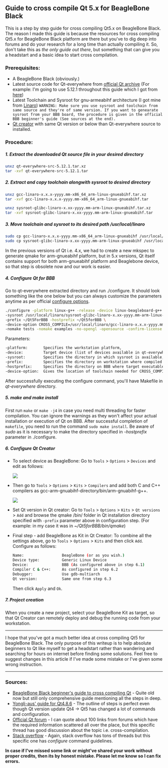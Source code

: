 ## Guide to cross compile Qt 5.x for BeagleBone Black 
This is a step by step guide for cross compiling Qt5.x on BeagleBone Black. The reason I made this guide is because the resources for cross compiling Qt5.x for BeagleBone Black platform are there but you've to dig deep into forums and do your research for a long time than actually compiling it. So, don't take this as *the only guide out there*, but something that can give you a headstart and a basic idea to start cross compilation.

### Prerequisites:
- A BeagleBone Black (obviously.)
- Latest source code for Qt-everywhere from [official Qt archive](https://download.qt.io/archive/qt/) (For example: I'm going to use 5.12.1 throughout this guide which I got from [here](https://download.qt.io/archive/qt/5.12/5.12.1/single/))
- Latest Toolchain and Sysroot for gnu-armeabihf architecture (I got mine from [Linaro](https://releases.linaro.org/components/toolchain/binaries/latest-7/arm-linux-gnueabihf/)) 
`WARNING: Make sure you use sysroot and toolchain from same source and they're of same version. If you want to genearate sysroot from your BBB board, the procedure is given in the official BBB beginner's guide (See sources at the end).`
- [Qt creator](https://www.qt.io/offline-installers) with same Qt version or below than Qt-everywhere source to installed. 

### Procedure:
##### 1. Extract the downloaded Qt source file in your desired directory
```sh
unxz qt-everywhere-src-5.12.1.tar.xz
tar -xvf qt-everywhere-src-5.12.1.tar
```

##### 2. Extract and copy toolchain alongwith sysroot to desired directory
```sh
unxz gcc-linaro-x.x.x-yyyy.mm-x86_64_arm-linux-gnueabihf.tar.xz
tar -xvf gcc-linaro-x.x.x-yyyy.mm-x86_64_arm-linux-gnueabihf.tar

unxz sysroot-glibc-linaro-x.xx-yyyy.mm-arm-linux-gnueabihf.tar.xz
tar -xvf sysroot-glibc-linaro-x.xx-yyyy.mm-arm-linux-gnueabihf.tar
```

##### 3. Move toolchain and sysroot to its desired path /usr/local/linaro
```sh
sudo cp gcc-linaro-x.x.x-yyyy.mm-x86_64_arm-linux-gnueabihf /usr/local/linaro/
sudo cp sysroot-glibc-linaro-x.xx-yyyy.mm-arm-linux-gnueabihf /usr/local/linaro/
```

In the previous versions of Qt i.e. 4.x, we had to create a new mkspec to generate qmake for arm-gnueabihf platform, but in 5.x versions, Qt itself contains support for both arm-gnueabihf platform and Beaglebone device, so that step is obsolete now and our work is easier.

##### 4. Configure Qt for BBB
Go to qt-everywhere extracted directory and run ./configure. It should look something like the one below but you can always customize the parameters anytime as per official [configure options](https://doc.qt.io/qt-5/configure-options.html).

```sh
./configure -platform linux-g++ -release -device linux-beagleboard-g++ \ 
-sysroot /usr/local/linaro/sysroot-glibc-linaro-x.xx-yyyy.mm-arm-linux-gnueabihf \
-prefix ~/Qt5ForBBB -hostprefix ~/Qt5forBBB \
-device-option CROSS_COMPILE=/usr/local/linaro/gcc-linaro-x.x.x-yyyy.mm-x86_64_arm-linux-gnueabihf/bin/arm-linux-gnueabihf- \
-nomake tests -nomake examples -no-opengl -opensource -confirm-license -reduce-exports -make libs 

```
Parameters:
```tex
-platform:       Specifies the workstation platform,
-device:         Target device (list of devices available in qt-everywhere/qtbase/mkspecs/devices),
-sysroot:        Specifies the directory in which sysroot is available,
-prefix:         Specifies the directory on workstation where compiled Qt and libs will be stored,
-hostprefix:     Specifies the directory on BBB where target executables will be exported,
-device-option:  Gives the location of toolchain needed for CROSS_COMPILE,
```
After successfully executing the configure command, you'll have Makefile in *qt-everywhere* directory.

##### 5. make and make install
First run `make` or `make -j4` in case you need multi threading for faster compilation. You can ignore the warnings as they won't affect your actual installation or execution of Qt on BBB. After successful completion of `makefile`,  you need to run the command `sudo make install`. Be aware of *sudo* as it is necessary to make the directory specified in *-hostprefix* parameter in ./configure.   

##### 6. Configure Qt Creator
- To select device as BeagleBone:
  Go to `Tools` > `Options` > `Devices` and edit as follows:
  
  ![](https://imgur.com/4qWRRb3l.png)

- Then go to `Tools` > `Options` > `Kits` > `Compilers` and add both C and C++ compilers as gcc-arm-gnuabihf-directory/bin/arm-gnuabihf-g++.
  
  ![](https://imgur.com/wONE05zl.png)

- Set Qt version in Qt creator:
  Go to `Tools` > `Options` > `Kits` > `Qt versions` > `Add` and browse the qmake /bin/ folder in Qt installation directory specified with `-prefix` parameter above in configuration step. (For example: in my case it was in *~/Qt5forBBB/bin/qmake*)

- Final step - add BeagleBone as Kit in Qt Creator:
  To combine all the settings above, go to `Tools` > `Options` > `Kits` and then click `Add`. Configure as follows:
  ```sh
  Name:                 BeagleBone (or as you wish.)
  Device type:          Generic Linux Device
  Device:               BBB (As configured above in step 6.1)
  Compiler C & C++:     As configured in step 6.2
  Debugger:             Use gdb-multiarch
  Qt version:           Same one from step 6.3
  ``` 
  Then click `Apply` and `Ok`.

##### 7. Project creation
When you create a new project, select your BeagleBone Kit as target, so that Qt Creator can remotely deploy and debug the running code from your workstation.

--------

I hope that you've got a much better idea at cross compiling Qt5 for BeagleBone Black. The only purpose of this writeup is to help absolute beginners to Qt like myself to get a headstart rather than wandering and searching for hours on internet before finding some solutions. Feel free to suggest changes in this article if I've made some mistake or I've given some wrong instruction. 

--------
### Sources:
- [BeagleBone Black beginner's guide to cross compiling Qt](https://wiki.qt.io/BeagleBone_Black_Beginners_Guide) - Quite old now but still only comprehensive guide mentioning all the steps in deep.
- [Yongli-aus' guide for Qt4.8.6](https://github.com/yongli-aus/qt-4.8.6-cross-compile-for-beaglebone-black) - The outline of steps is perfect even though Qt version update Qt4 -> Qt5 has changed a lot of commands and configuration.
- [Official Qt forum](https://forum.qt.io/topic/75565/i-need-a-qmake-for-the-beaglebone-black/13) - I can quote about 100 links from forums which have the required information scattered all over the place, but this specific thread has good discussion about the topic i.e. cross-compilation.
- [Stack overflow](https://stackoverflow.com/questions/44529558/qt-configure-issue-with-cross-compilation-device-and-xplatform) - Again, stack overflow has tons of threads but this specific one has *configure* command guidelines.

**In case if I've missed some link or might've shared your work without proper credits, then its by honest mistake. Please let me know so I can fix errors.**

